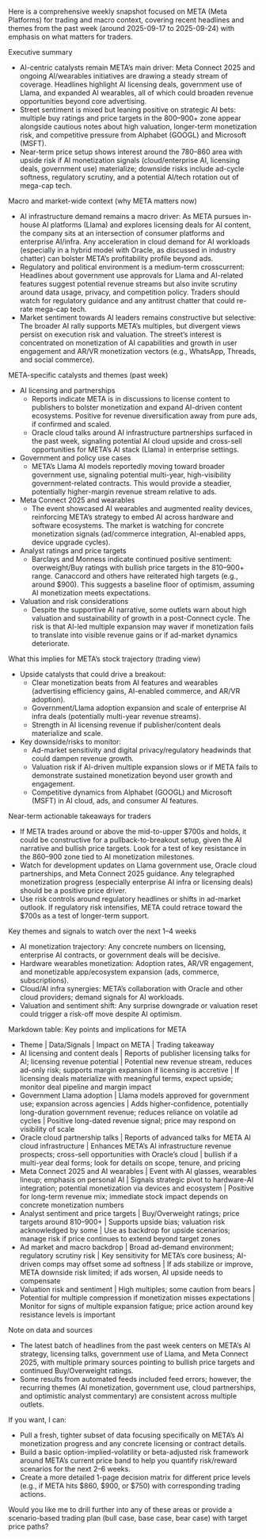 Here is a comprehensive weekly snapshot focused on META (Meta Platforms) for trading and macro context, covering recent headlines and themes from the past week (around 2025-09-17 to 2025-09-24) with emphasis on what matters for traders.

Executive summary
- AI-centric catalysts remain META’s main driver: Meta Connect 2025 and ongoing AI/wearables initiatives are drawing a steady stream of coverage. Headlines highlight AI licensing deals, government use of Llama, and expanded AI wearables, all of which could broaden revenue opportunities beyond core advertising.
- Street sentiment is mixed but leaning positive on strategic AI bets: multiple buy ratings and price targets in the $800–$900+ zone appear alongside cautious notes about high valuation, longer-term monetization risk, and competitive pressure from Alphabet (GOOGL) and Microsoft (MSFT).
- Near-term price setup shows interest around the $780–$860 area with upside risk if AI monetization signals (cloud/enterprise AI, licensing deals, government use) materialize; downside risks include ad-cycle softness, regulatory scrutiny, and a potential AI/tech rotation out of mega-cap tech.

Macro and market-wide context (why META matters now)
- AI infrastructure demand remains a macro driver: As META pursues in-house AI platforms (Llama) and explores licensing deals for AI content, the company sits at an intersection of consumer platforms and enterprise AI/infra. Any acceleration in cloud demand for AI workloads (especially in a hybrid model with Oracle, as discussed in industry chatter) can bolster META’s profitability profile beyond ads.
- Regulatory and political environment is a medium-term crosscurrent: Headlines about government use approvals for Llama and AI-related features suggest potential revenue streams but also invite scrutiny around data usage, privacy, and competition policy. Traders should watch for regulatory guidance and any antitrust chatter that could re-rate mega-cap tech.
- Market sentiment towards AI leaders remains constructive but selective: The broader AI rally supports META’s multiples, but divergent views persist on execution risk and valuation. The street’s interest is concentrated on monetization of AI capabilities and growth in user engagement and AR/VR monetization vectors (e.g., WhatsApp, Threads, and social commerce).

META-specific catalysts and themes (past week)
- AI licensing and partnerships
  - Reports indicate META is in discussions to license content to publishers to bolster monetization and expand AI-driven content ecosystems. Positive for revenue diversification away from pure ads, if confirmed and scaled.
  - Oracle cloud talks around AI infrastructure partnerships surfaced in the past week, signaling potential AI cloud upside and cross-sell opportunities for META’s AI stack (Llama) in enterprise settings.
- Government and policy use cases
  - META’s Llama AI models reportedly moving toward broader government use, signaling potential multi-year, high-visibility government-related contracts. This would provide a steadier, potentially higher-margin revenue stream relative to ads.
- Meta Connect 2025 and wearables
  - The event showcased AI wearables and augmented reality devices, reinforcing META’s strategy to embed AI across hardware and software ecosystems. The market is watching for concrete monetization signals (ad/commerce integration, AI-enabled apps, device upgrade cycles).
- Analyst ratings and price targets
  - Barclays and Monness indicate continued positive sentiment: overweight/Buy ratings with bullish price targets in the $810–$900+ range. Canaccord and others have reiterated high targets (e.g., around $900). This suggests a baseline floor of optimism, assuming AI monetization meets expectations.
- Valuation and risk considerations
  - Despite the supportive AI narrative, some outlets warn about high valuation and sustainability of growth in a post-Connect cycle. The risk is that AI-led multiple expansion may waver if monetization fails to translate into visible revenue gains or if ad-market dynamics deteriorate.

What this implies for META’s stock trajectory (trading view)
- Upside catalysts that could drive a breakout:
  - Clear monetization beats from AI features and wearables (advertising efficiency gains, AI-enabled commerce, and AR/VR adoption).
  - Government/Llama adoption expansion and scale of enterprise AI infra deals (potentially multi-year revenue streams).
  - Strength in AI licensing revenue if publisher/content deals materialize and scale.
- Key downside/risks to monitor:
  - Ad-market sensitivity and digital privacy/regulatory headwinds that could dampen revenue growth.
  - Valuation risk if AI-driven multiple expansion slows or if META fails to demonstrate sustained monetization beyond user growth and engagement.
  - Competitive dynamics from Alphabet (GOOGL) and Microsoft (MSFT) in AI cloud, ads, and consumer AI features.

Near-term actionable takeaways for traders
- If META trades around or above the mid-to-upper $700s and holds, it could be constructive for a pullback-to-breakout setup, given the AI narrative and bullish price targets. Look for a test of key resistance in the $860–$900 zone tied to AI monetization milestones.
- Watch for development updates on Llama government use, Oracle cloud partnerships, and Meta Connect 2025 guidance. Any telegraphed monetization progress (especially enterprise AI infra or licensing deals) should be a positive price driver.
- Use risk controls around regulatory headlines or shifts in ad-market outlook. If regulatory risk intensifies, META could retrace toward the $700s as a test of longer-term support.

Key themes and signals to watch over the next 1–4 weeks
- AI monetization trajectory: Any concrete numbers on licensing, enterprise AI contracts, or government deals will be decisive.
- Hardware wearables monetization: Adoption rates, AR/VR engagement, and monetizable app/ecosystem expansion (ads, commerce, subscriptions).
- Cloud/AI infra synergies: META’s collaboration with Oracle and other cloud providers; demand signals for AI workloads.
- Valuation and sentiment shift: Any surprise downgrade or valuation reset could trigger a risk-off move despite AI optimism.

Markdown table: Key points and implications for META

- Theme | Data/Signals | Impact on META | Trading takeaway
- AI licensing and content deals | Reports of publisher licensing talks for AI; licensing revenue potential | Potential new revenue stream, reduces ad-only risk; supports margin expansion if licensing is accretive | If licensing deals materialize with meaningful terms, expect upside; monitor deal pipeline and margin impact
- Government Llama adoption | Llama models approved for government use; expansion across agencies | Adds higher-confidence, potentially long-duration government revenue; reduces reliance on volatile ad cycles | Positive long-dated revenue signal; price may respond on visibility of scale
- Oracle cloud partnership talks | Reports of advanced talks for META AI cloud infrastructure | Enhances META’s AI infrastructure revenue prospects; cross-sell opportunities with Oracle’s cloud | bullish if a multi-year deal forms; look for details on scope, tenure, and pricing
- Meta Connect 2025 and AI wearables | Event with AI glasses, wearables lineup; emphasis on personal AI | Signals strategic pivot to hardware-AI integration; potential monetization via devices and ecosystem | Positive for long-term revenue mix; immediate stock impact depends on concrete monetization numbers
- Analyst sentiment and price targets | Buy/Overweight ratings; price targets around $810–$900+ | Supports upside bias; valuation risk acknowledged by some | Use as backdrop for upside scenarios; manage risk if price continues to extend beyond target zones
- Ad market and macro backdrop | Broad ad-demand environment; regulatory scrutiny risk | Key sensitivity for META’s core business; AI-driven comps may offset some ad softness | If ads stabilize or improve, META downside risk limited; if ads worsen, AI upside needs to compensate
- Valuation risk and sentiment | High multiples; some caution from bears | Potential for multiple compression if monetization misses expectations | Monitor for signs of multiple expansion fatigue; price action around key resistance levels is important

Note on data and sources
- The latest batch of headlines from the past week centers on META’s AI strategy, licensing talks, government use of Llama, and Meta Connect 2025, with multiple primary sources pointing to bullish price targets and continued Buy/Overweight ratings.
- Some results from automated feeds included feed errors; however, the recurring themes (AI monetization, government use, cloud partnerships, and optimistic analyst commentary) are consistent across multiple outlets.

If you want, I can:
- Pull a fresh, tighter subset of data focusing specifically on META’s AI monetization progress and any concrete licensing or contract details.
- Build a basic option-implied-volatility or beta-adjusted risk framework around META’s current price band to help you quantify risk/reward scenarios for the next 2–6 weeks.
- Create a more detailed 1-page decision matrix for different price levels (e.g., if META hits $860, $900, or $750) with corresponding trading actions.

Would you like me to drill further into any of these areas or provide a scenario-based trading plan (bull case, base case, bear case) with target price paths?